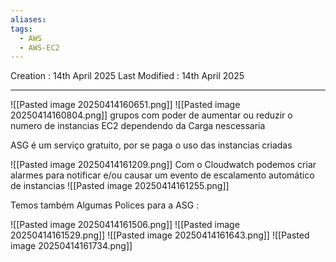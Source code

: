 ```yaml
---
aliases: 
tags:
  - AWS
  - AWS-EC2
---
```

Creation : 14th April 2025
Last Modified : 14th April 2025
___

![[Pasted image 20250414160651.png]]
![[Pasted image 20250414160804.png]]
grupos com poder de aumentar ou reduzir o numero de instancias EC2 dependendo da Carga nescessaria

ASG é um serviço gratuito, por se paga o uso das instancias criadas

![[Pasted image 20250414161209.png]]
Com o Cloudwatch podemos criar alarmes para notificar e/ou causar um evento de escalamento automático de instancias 
![[Pasted image 20250414161255.png]]


Temos também Algumas Polices para a ASG :

![[Pasted image 20250414161506.png]]
![[Pasted image 20250414161529.png]]
![[Pasted image 20250414161643.png]]
![[Pasted image 20250414161734.png]]
